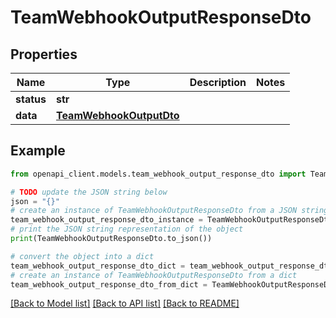 # TeamWebhookOutputResponseDto


## Properties

Name | Type | Description | Notes
------------ | ------------- | ------------- | -------------
**status** | **str** |  | 
**data** | [**TeamWebhookOutputDto**](TeamWebhookOutputDto.md) |  | 

## Example

```python
from openapi_client.models.team_webhook_output_response_dto import TeamWebhookOutputResponseDto

# TODO update the JSON string below
json = "{}"
# create an instance of TeamWebhookOutputResponseDto from a JSON string
team_webhook_output_response_dto_instance = TeamWebhookOutputResponseDto.from_json(json)
# print the JSON string representation of the object
print(TeamWebhookOutputResponseDto.to_json())

# convert the object into a dict
team_webhook_output_response_dto_dict = team_webhook_output_response_dto_instance.to_dict()
# create an instance of TeamWebhookOutputResponseDto from a dict
team_webhook_output_response_dto_from_dict = TeamWebhookOutputResponseDto.from_dict(team_webhook_output_response_dto_dict)
```
[[Back to Model list]](../README.md#documentation-for-models) [[Back to API list]](../README.md#documentation-for-api-endpoints) [[Back to README]](../README.md)


